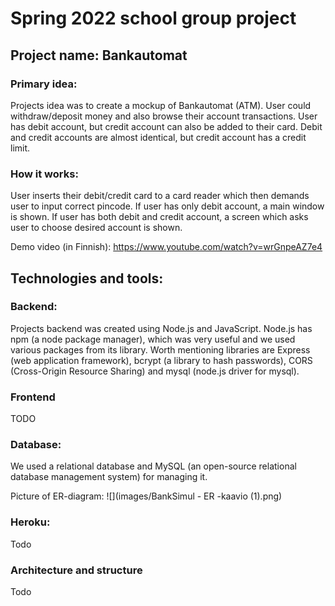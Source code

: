 # Spring 2022 school group project 
## Project name: Bankautomat
### Primary idea:
Projects idea was to create a mockup of Bankautomat (ATM). User could withdraw/deposit money and also browse their account transactions. User has debit account, but credit account can also be added to their card. Debit and credit accounts are almost identical, but credit account has a credit limit.

### How it works:
User inserts their debit/credit card to a card reader which then demands user to input correct pincode. If user has only debit account, a main window is shown. If user has both debit and credit account, a screen which asks user to choose desired account is shown.

Demo video (in Finnish): https://www.youtube.com/watch?v=wrGnpeAZ7e4

## Technologies and tools:

### Backend:
Projects backend was created using Node.js and JavaScript. Node.js has npm (a node package manager), which was very useful and we used various packages from its library. Worth mentioning libraries are Express (web application framework), bcrypt (a library to hash passwords), CORS (Cross-Origin Resource Sharing) and mysql (node.js driver for mysql).

### Frontend
TODO

### Database:
We used a relational database and MySQL (an open-source relational database management system) for managing it.

Picture of ER-diagram:
![](images/BankSimul - ER -kaavio (1).png)


### Heroku:
Todo

### Architecture and structure
Todo
